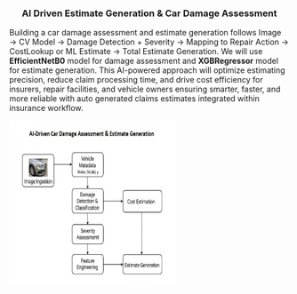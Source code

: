 <h3 align="center">AI Driven Estimate Generation & Car Damage Assessment</h3>

Building a car damage assessment and estimate generation follows Image → CV Model → Damage Detection + Severity → Mapping to Repair Action → CostLookup or ML Estimate → Total Estimate Generation. We will use **EfficientNetB0** model for damage assessment and **XGBRegressor** model for estimate generation. This AI-powered approach will optimize estimating precision, reduce claim processing time, and drive cost efficiency for insurers, repair facilities, and vehicle owners ensuring smarter, faster, and more reliable with auto generated claims estimates integrated within insurance workflow.

<img width=300 height=300 src="Image to Estimate Generation.jpg" />
